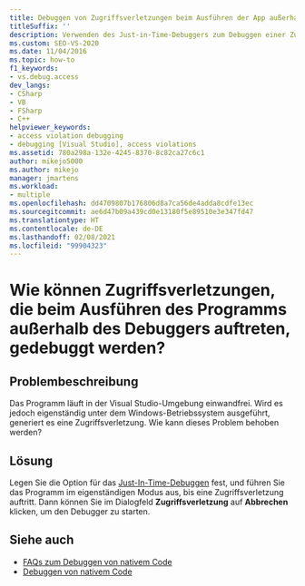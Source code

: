 ```yaml
---
title: Debuggen von Zugriffsverletzungen beim Ausführen der App außerhalb von Visual Studio
titleSuffix: ''
description: Verwenden des Just-in-Time-Debuggers zum Debuggen einer Zugriffsverletzung, die außerhalb der Visual Studio-Umgebung auftritt.
ms.custom: SEO-VS-2020
ms.date: 11/04/2016
ms.topic: how-to
f1_keywords:
- vs.debug.access
dev_langs:
- CSharp
- VB
- FSharp
- C++
helpviewer_keywords:
- access violation debugging
- debugging [Visual Studio], access violations
ms.assetid: 780a298a-132e-4245-8370-8c82ca27c6c1
author: mikejo5000
ms.author: mikejo
manager: jmartens
ms.workload:
- multiple
ms.openlocfilehash: dd4709807b176806d8a7ca56de4adda8cdfe13ec
ms.sourcegitcommit: ae6d47b09a439cd0e13180f5e89510e3e347fd47
ms.translationtype: HT
ms.contentlocale: de-DE
ms.lasthandoff: 02/08/2021
ms.locfileid: "99904323"
---
```

# <a name="how-can-i-debug-access-violations-when-running-my-program-outside-the-debugger"></a>Wie können Zugriffsverletzungen, die beim Ausführen des Programms außerhalb des Debuggers auftreten, gedebuggt werden?

## <a name="problem-description"></a>Problembeschreibung
 Das Programm läuft in der Visual Studio-Umgebung einwandfrei. Wird es jedoch eigenständig unter dem Windows-Betriebssystem ausgeführt, generiert es eine Zugriffsverletzung. Wie kann dieses Problem behoben werden?

## <a name="solution"></a>Lösung
 Legen Sie die Option für das [Just-In-Time-Debuggen](../debugger/just-in-time-debugging-in-visual-studio.md) fest, und führen Sie das Programm im eigenständigen Modus aus, bis eine Zugriffsverletzung auftritt. Dann können Sie im Dialogfeld **Zugriffsverletzung** auf **Abbrechen** klicken, um den Debugger zu starten.

## <a name="see-also"></a>Siehe auch
- [FAQs zum Debuggen von nativem Code](../debugger/debugging-native-code-faqs.md)
- [Debuggen von nativem Code](../debugger/debugging-native-code.md)